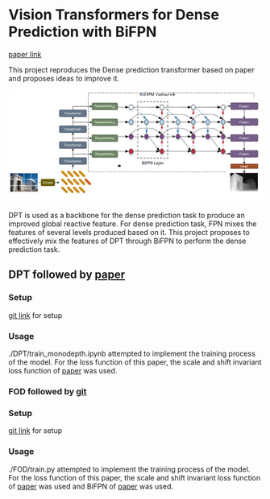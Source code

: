 # Vision Transformers for Dense Prediction with BiFPN

[paper link](https://openaccess.thecvf.com/content/ICCV2021/html/Ranftl_Vision_Transformers_for_Dense_Prediction_ICCV_2021_paper.html)

This project reproduces the Dense prediction transformer based on paper and proposes ideas to improve it.

<p align="center"><img src="./DPT_BiFPN.PNG"></p>

DPT is used as a backbone for the dense prediction task to produce an improved global reactive feature. For dense prediction task, FPN mixes the features of several levels produced based on it. This project proposes to effectively mix the features of DPT through BiFPN to perform the dense prediction task.

## DPT followed by [paper](https://arxiv.org/abs/2103.13413)

### Setup

[git link](https://github.com/isl-org/DPT) for setup

### Usage

./DPT/train_monodepth.ipynb attempted to implement the training process of the model. For the loss function of this paper, the scale and shift invariant loss function of [paper](https://ieeexplore.ieee.org/abstract/document/9178977/) was used.

### FOD followed by [git](https://github.com/antocad/FocusOnDepth)

### Setup

[git link](https://github.com/antocad/FocusOnDepth) for setup

### Usage

./FOD/train.py attempted to implement the training process of the model. For the loss function of this paper, the scale and shift invariant loss function of [paper](https://ieeexplore.ieee.org/abstract/document/9178977/) was used and BiFPN of [paper](https://openaccess.thecvf.com/content_CVPR_2020/html/Tan_EfficientDet_Scalable_and_Efficient_Object_Detection_CVPR_2020_paper.html) was used.
